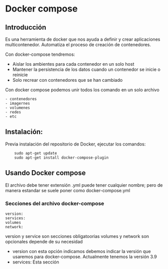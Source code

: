 # Docker compose
## Introducción
Es una herramienta de docker que nos ayuda a definir y crear aplicaciones multicontenedor.
Automatiza el proceso de creación de contenedores.

Con docker-compose tendremos:
- Aislar los ambientes para cada contenedor en un solo host
- Mantener la persistencia de los datos cuando un contenedor se inicie o reinicie
- Solo recrear con contenedores que se han cambiado


Con docker compose podemos unir todos los comando en un solo archivo

	- contenedores
	- imagernes
	- volumenes
	- redes	
	- etc

## Instalación:

Previa instalación del repositorio de Docker, ejecutar los comandos:

~~~
    sudo apt-get update
    sudo apt-get install docker-compose-plugin
~~~

## Usando Docker compose

El archivo debe tener extensión .yml puede tener cualquier nombre; pero de manera 
estandar se suele poner como docker-compose.yml

### Secciones del archivo docker-compose

~~~
version:
services:
volumes
network:
~~~
version y service son secciones obligatoorias
volumes y network son opcionales depende de su necesidad

- version con esta opción indicamos debemos indicar la versión que usaremos para docker-compose. Actualmente tenemos la versión 3.9
- services: Esta sección 

